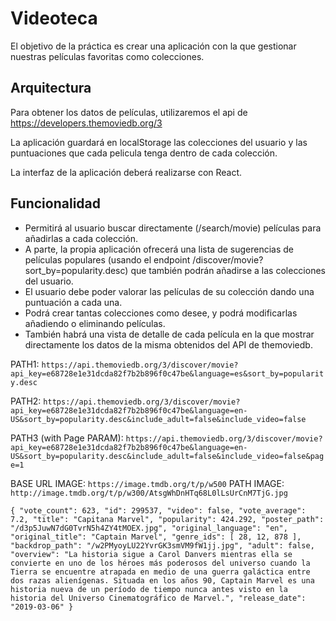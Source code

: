 # Videoteca
El objetivo de la práctica es crear una aplicación con la que gestionar nuestras películas favoritas como colecciones.

## Arquitectura
Para obtener los datos de películas, utilizaremos el api de
https://developers.themoviedb.org/3

La aplicación guardará en localStorage las colecciones del usuario y las puntuaciones que cada pelicula tenga dentro de cada colección.

La interfaz de la aplicación deberá realizarse con React.

## Funcionalidad
- Permitirá al usuario buscar directamente (/search/movie) películas para añadirlas a cada colección.
- A parte, la propia aplicación ofrecerá una lista de sugerencias de películas populares (usando el endpoint /discover/movie?sort_by=popularity.desc) que también podrán añadirse a las colecciones del usuario.
- El usuario debe poder valorar las películas de su colección dando una puntuación a cada una.
- Podrá crear tantas colecciones como desee, y podrá modificarlas añadiendo o eliminando películas.
- También habrá una vista de detalle de cada película en la que mostrar directamente los datos de la misma obtenidos del API de themoviedb.

PATH1:
`https://api.themoviedb.org/3/discover/movie?api_key=e68728e1e31dcda82f7b2b896f0c47be&language=es&sort_by=popularity.desc`

PATH2:
`https://api.themoviedb.org/3/discover/movie?api_key=e68728e1e31dcda82f7b2b896f0c47be&language=en-US&sort_by=popularity.desc&include_adult=false&include_video=false`

PATH3 (with Page PARAM):
`https://api.themoviedb.org/3/discover/movie?api_key=e68728e1e31dcda82f7b2b896f0c47be&language=en-US&sort_by=popularity.desc&include_adult=false&include_video=false&page=1`

BASE URL IMAGE: 
`https://image.tmdb.org/t/p/w500`
PATH IMAGE:
`http://image.tmdb.org/t/p/w300/AtsgWhDnHTq68L0lLsUrCnM7TjG.jpg`

`
{
"vote_count": 623,
"id": 299537,
"video": false,
"vote_average": 7.2,
"title": "Capitana Marvel",
"popularity": 424.292,
"poster_path": "/d3p5JuwN7dG0TvrN5h4ZY4tMOEX.jpg",
"original_language": "en",
"original_title": "Captain Marvel",
"genre_ids": [
28,
12,
878
],
"backdrop_path": "/w2PMyoyLU22YvrGK3smVM9fW1jj.jpg",
"adult": false,
"overview": "La historia sigue a Carol Danvers mientras ella se convierte en uno de los héroes más poderosos del universo cuando la Tierra se encuentre atrapada en medio de una guerra galáctica entre dos razas alienígenas. Situada en los años 90, Captain Marvel es una historia nueva de un período de tiempo nunca antes visto en la historia del Universo Cinematográfico de Marvel.",
"release_date": "2019-03-06"
}
`